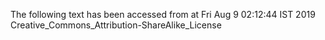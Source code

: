 The following text has been accessed from at Fri Aug 9 02:12:44 IST 2019
Creative_Commons_Attribution-ShareAlike_License
